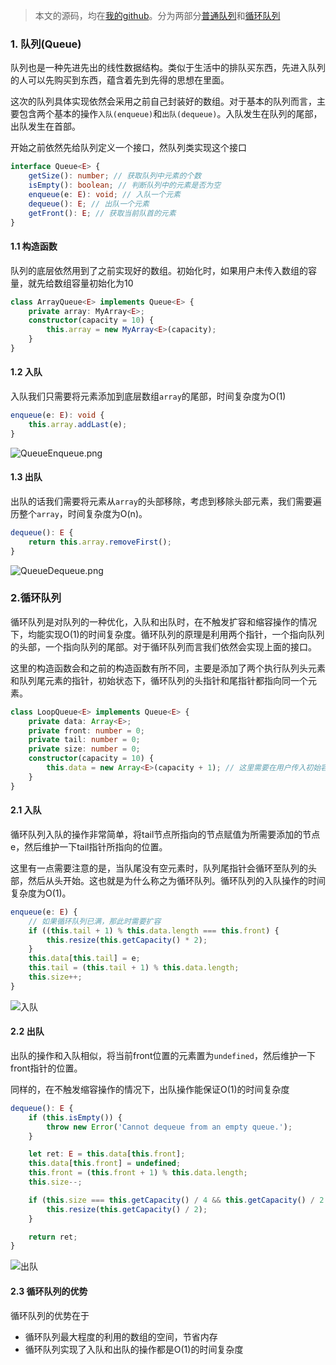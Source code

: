 > 本文的源码，均在[我的github](https://github.com/GuoLizhi/algorithm)。分为两部分[普通队列](https://github.com/GuoLizhi/algorithm/blob/master/data-structure/Queue/ArrayQueue.ts)和[循环队列](https://github.com/GuoLizhi/algorithm/blob/master/data-structure/Queue/LoopQueue.ts)

### 1. 队列(Queue)
队列也是一种先进先出的线性数据结构。类似于生活中的排队买东西，先进入队列的人可以先购买到东西，蕴含着先到先得的思想在里面。       

这次的队列具体实现依然会采用之前自己封装好的数组。对于基本的队列而言，主要包含两个基本的操作`入队(enqueue)`和`出队(dequeue)`。入队发生在队列的尾部，出队发生在首部。       

开始之前依然先给队列定义一个接口，然队列类实现这个接口

```ts
interface Queue<E> {
    getSize(): number; // 获取队列中元素的个数
    isEmpty(): boolean; // 判断队列中的元素是否为空
    enqueue(e: E): void; // 入队一个元素
    dequeue(): E; // 出队一个元素
    getFront(): E; // 获取当前队首的元素
}
```

#### 1.1 构造函数
队列的底层依然用到了之前实现好的数组。初始化时，如果用户未传入数组的容量，就先给数组容量初始化为10
```ts
class ArrayQueue<E> implements Queue<E> {
    private array: MyArray<E>;
    constructor(capacity = 10) {
        this.array = new MyArray<E>(capacity);
    }
}
```

#### 1.2 入队
入队我们只需要将元素添加到底层数组`array`的尾部，时间复杂度为O(1)
```ts
enqueue(e: E): void {
    this.array.addLast(e);
}
```

![QueueEnqueue.png](https://i.loli.net/2019/10/26/u4CeURbIgn2PoWl.png)

#### 1.3 出队
出队的话我们需要将元素从`array`的头部移除，考虑到移除头部元素，我们需要遍历整个`array`，时间复杂度为O(n)。

```ts
dequeue(): E {
    return this.array.removeFirst();
}
```

![QueueDequeue.png](https://i.loli.net/2019/10/26/6yJGOVHeqILpSjZ.png)

### 2.循环队列
循环队列是对队列的一种优化，入队和出队时，在不触发扩容和缩容操作的情况下，均能实现O(1)的时间复杂度。循环队列的原理是利用两个指针，一个指向队列的头部，一个指向队列的尾部。对于循环队列而言我们依然会实现上面的接口。            

这里的构造函数会和之前的构造函数有所不同，主要是添加了两个执行队列头元素和队列尾元素的指针，初始状态下，循环队列的头指针和尾指针都指向同一个元素。

```ts
class LoopQueue<E> implements Queue<E> {
    private data: Array<E>;
    private front: number = 0;
    private tail: number = 0;
    private size: number = 0;
    constructor(capacity = 10) {
        this.data = new Array<E>(capacity + 1); // 这里需要在用户传入初始容量的基础上加1
    }
}
```

#### 2.1 入队
循环队列入队的操作非常简单，将tail节点所指向的节点赋值为所需要添加的节点e，然后维护一下tail指针所指向的位置。

这里有一点需要注意的是，当队尾没有空元素时，队列尾指针会循环至队列的头部，然后从头开始。这也就是为什么称之为循环队列。循环队列的入队操作的时间复杂度为O(1)。

```ts
enqueue(e: E) {
    // 如果循环队列已满，那此时需要扩容
    if ((this.tail + 1) % this.data.length === this.front) {
        this.resize(this.getCapacity() * 2);
    }
    this.data[this.tail] = e;
    this.tail = (this.tail + 1) % this.data.length;
    this.size++;
}
```
![入队](https://i.loli.net/2019/07/12/5d28881ba10ec99108.png)

#### 2.2 出队
出队的操作和入队相似，将当前front位置的元素置为`undefined`，然后维护一下front指针的位置。

同样的，在不触发缩容操作的情况下，出队操作能保证O(1)的时间复杂度

```ts
dequeue(): E {
    if (this.isEmpty()) {
        throw new Error('Cannot dequeue from an empty queue.');
    }

    let ret: E = this.data[this.front];
    this.data[this.front] = undefined;
    this.front = (this.front + 1) % this.data.length;
    this.size--;

    if (this.size === this.getCapacity() / 4 && this.getCapacity() / 2 !== 0) {
        this.resize(this.getCapacity() / 2);
    }

    return ret;
}
```
![出队](https://i.loli.net/2019/07/12/5d2888188762810166.png)

#### 2.3 循环队列的优势
循环队列的优势在于
- 循环队列最大程度的利用的数组的空间，节省内存
- 循环队列实现了入队和出队的操作都是O(1)的时间复杂度
